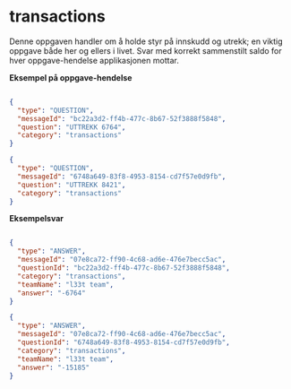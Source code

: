 # transactions

Denne oppgaven handler om å holde styr på innskudd og utrekk; en viktig oppgave både her og ellers i livet.
Svar med korrekt sammenstilt saldo for hver oppgave-hendelse applikasjonen mottar.


**Eksempel på oppgave-hendelse**


```json lines

{
  "type": "QUESTION",
  "messageId": "bc22a3d2-ff4b-477c-8b67-52f3888f5848",
  "question": "UTTREKK 6764",
  "category": "transactions"
}

{
  "type": "QUESTION",
  "messageId": "6748a649-83f8-4953-8154-cd7f57e0d9fb",
  "question": "UTTREKK 8421",
  "category": "transactions"
}

```

**Eksempelsvar**


```json lines

{
  "type": "ANSWER",
  "messageId": "07e8ca72-ff90-4c68-ad6e-476e7becc5ac",
  "questionId": "bc22a3d2-ff4b-477c-8b67-52f3888f5848",
  "category": "transactions",
  "teamName": "l33t team",
  "answer": "-6764"
}

{
  "type": "ANSWER",
  "messageId": "07e8ca72-ff90-4c68-ad6e-476e7becc5ac",
  "questionId": "6748a649-83f8-4953-8154-cd7f57e0d9fb",
  "category": "transactions",
  "teamName": "l33t team",
  "answer": "-15185"
}

```
